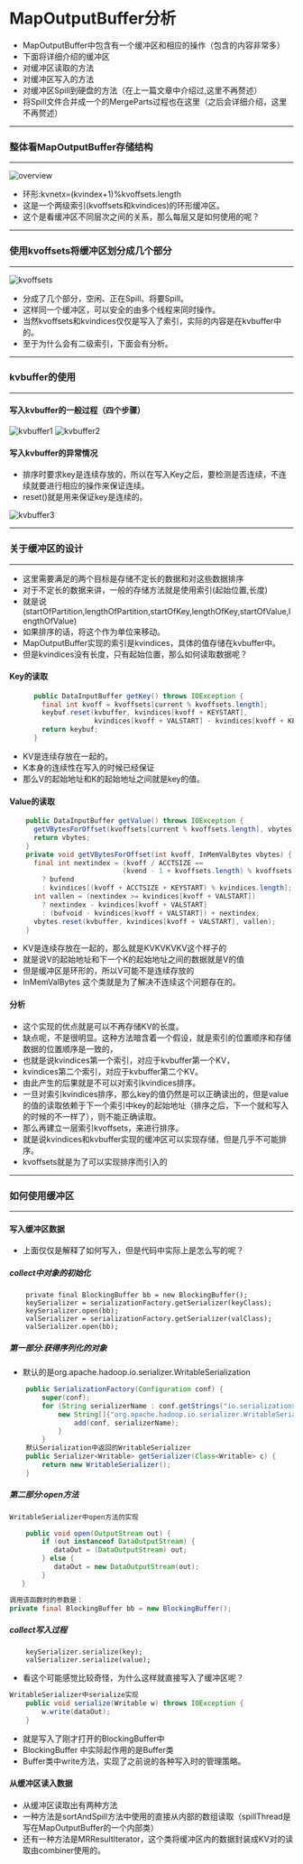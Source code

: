 # MapOutputBuffer分析

* MapOutputBuffer中包含有一个缓冲区和相应的操作（包含的内容非常多）
 * 下面将详细介绍的缓冲区
 * 对缓冲区读取的方法
 * 对缓冲区写入的方法
 * 对缓冲区Spill到硬盘的方法（在上一篇文章中介绍过,这里不再赘述）
 * 将Spill文件合并成一个的MergeParts过程也在这里（之后会详细介绍，这里不再赘述）

***
### 整体看MapOutputBuffer存储结构
***
![overview](_image/3.0.MapOutputBuffer.png)

* 环形:kvnetx=(kvindex+1)%kvoffsets.length
* 这是一个两级索引(kvoffsets和kvindices)的环形缓冲区。
* 这个是看缓冲区不同层次之间的关系，那么每层又是如何使用的呢？

***
### 使用kvoffsets将缓冲区划分成几个部分
***

![kvoffsets](_image/3.1.kvoffsets.png)

* 分成了几个部分，空闲、正在Spill、将要Spill。
* 这样同一个缓冲区，可以安全的由多个线程来同时操作。
* 当然kvoffsets和kvindices仅仅是写入了索引，实际的内容是在kvbuffer中的。
* 至于为什么会有二级索引，下面会有分析。

***
### kvbuffer的使用
***

#### 写入kvbuffer的一般过程（四个步骤）

![kvbuffer1](_image/3.2.kvbuffer1.png)
![kvbuffer2](_image/3.3.kvbuffer2.png)

#### 写入kvbuffer的异常情况

* 排序时要求key是连续存放的，所以在写入Key之后，要检测是否连续，不连续就要进行相应的操作来保证连续。
* reset()就是用来保证key是连续的。 

![kvbuffer3](_image/3.4.kvbuffer3.png)

***
### 关于缓冲区的设计
***

* 这里需要满足的两个目标是存储不定长的数据和对这些数据排序
* 对于不定长的数据来讲，一般的存储方法就是使用索引(起始位置,长度)
* 就是说(startOfPartition,lengthOfPartition,startOfKey,lengthOfKey,startOfValue,lengthOfValue)
* 如果排序的话，将这个作为单位来移动。
* MapOutputBuffer实现的索引是kvindices，具体的值存储在kvbuffer中。
* 但是kvindices没有长度，只有起始位置，那么如何读取数据呢？

#### Key的读取

```java
      public DataInputBuffer getKey() throws IOException {
        final int kvoff = kvoffsets[current % kvoffsets.length];
        keybuf.reset(kvbuffer, kvindices[kvoff + KEYSTART],
                     kvindices[kvoff + VALSTART] - kvindices[kvoff + KEYSTART]);
        return keybuf;
      }
```
* KV是连续存放在一起的。
* K本身的连续性在写入的时候已经保证
* 那么V的起始地址和K的起始地址之间就是key的值。

#### Value的读取

```java
    public DataInputBuffer getValue() throws IOException {
      getVBytesForOffset(kvoffsets[current % kvoffsets.length], vbytes);
      return vbytes;
    }
    private void getVBytesForOffset(int kvoff, InMemValBytes vbytes) {
      final int nextindex = (kvoff / ACCTSIZE ==
                            (kvend - 1 + kvoffsets.length) % kvoffsets.length)
        ? bufend
        : kvindices[(kvoff + ACCTSIZE + KEYSTART) % kvindices.length];
      int vallen = (nextindex >= kvindices[kvoff + VALSTART])
        ? nextindex - kvindices[kvoff + VALSTART]
        : (bufvoid - kvindices[kvoff + VALSTART]) + nextindex;
      vbytes.reset(kvbuffer, kvindices[kvoff + VALSTART], vallen);
    }
```
* KV是连续存放在一起的，那么就是KVKVKVKV这个样子的
* 就是说V的起始地址和下一个K的起始地址之间的数据就是V的值
* 但是缓冲区是环形的，所以V可能不是连续存放的
* InMemValBytes 这个类就是为了解决不连续这个问题存在的。

#### 分析
* 这个实现的优点就是可以不再存储KV的长度。
* 缺点呢，不是很明显。这种方法暗含着一个假设，就是索引的位置顺序和存储数据的位置顺序是一致的，
* 也就是说kvindices第一个索引，对应于kvbuffer第一个KV，
* kvindices第二个索引，对应于kvbuffer第二个KV。
* 由此产生的后果就是不可以对索引kvindices排序。
* 一旦对索引kvindices排序，那么key的值仍然是可以正确读出的，但是value的值的读取依赖于下一个索引中key的起始地址（排序之后，下一个就和写入的时候的不一样了），则不能正确读取。
* 那么再建立一层索引kvoffsets，来进行排序。
* 就是说kvindices和kvbuffer实现的缓冲区可以实现存储，但是几乎不可能排序。
* kvoffsets就是为了可以实现排序而引入的

***
### 如何使用缓冲区
***

#### 写入缓冲区数据
* 上面仅仅是解释了如何写入，但是代码中实际上是怎么写的呢？

##### collect中对象的初始化

```
    private final BlockingBuffer bb = new BlockingBuffer();
    keySerializer = serializationFactory.getSerializer(keyClass);
    keySerializer.open(bb);
    valSerializer = serializationFactory.getSerializer(valClass);
    valSerializer.open(bb);

```
##### 第一部分:获得序列化的对象

* 默认的是org.apache.hadoop.io.serializer.WritableSerialization

```java
    public SerializationFactory(Configuration conf) {
        super(conf);
        for (String serializerName : conf.getStrings("io.serializations", 
            new String[]{"org.apache.hadoop.io.serializer.WritableSerialization"})) {
                add(conf, serializerName);
            }
        }
    默认Serialization中返回的WritableSerializer
    public Serializer<Writable> getSerializer(Class<Writable> c) {
        return new WritableSerializer();
    }
```
##### 第二部分:open方法

```java
WritableSerializer中open方法的实现

    public void open(OutputStream out) {
        if (out instanceof DataOutputStream) {
           dataOut = (DataOutputStream) out;
        } else {
           dataOut = new DataOutputStream(out);
        }
   }

调用该函数时的参数是：
private final BlockingBuffer bb = new BlockingBuffer();
```
##### collect写入过程
```
    keySerializer.serialize(key);
    valSerializer.serialize(value);
```

* 看这个可能感觉比较奇怪，为什么这样就直接写入了缓冲区呢？

```java
WritableSerializer中serialize实现
    public void serialize(Writable w) throws IOException {
        w.write(dataOut);
    }
```
* 就是写入了刚才打开的BlockingBuffer中
* BlockingBuffer 中实际起作用的是Buffer类
* Buffer类中write方法，实现了之前说的各种写入时的管理策略。

#### 从缓冲区读入数据

* 从缓冲区读取出有两种方法
 * 一种方法是sortAndSpill方法中使用的直接从内部的数组读取（spillThread是写在MapOutputBuffer的一个内部类）
 * 还有一种方法是MRResultIterator，这个类将缓冲区内的数据封装成KV对的读取由combiner使用的。
